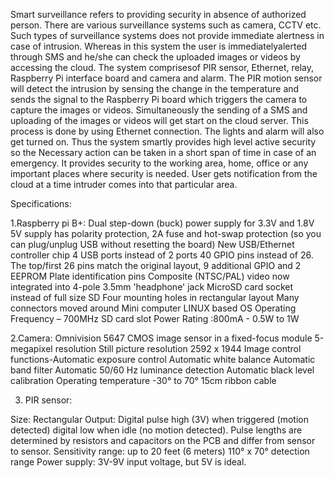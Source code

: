 Smart surveillance refers to providing security in absence of authorized person. There are various surveillance
systems such as camera, CCTV etc. Such types of surveillance systems does not provide immediate alertness in case of
intrusion. Whereas in this system the user is immediatelyalerted through SMS and he/she can check the uploaded
images or videos by accessing the cloud. The system comprisesof PIR sensor, Ethernet, relay, Raspberry Pi interface board and
camera and alarm. The PIR motion sensor will detect the intrusion by sensing the change in the temperature and sends
the signal to the Raspberry Pi board which triggers the camera to capture the images or videos. Simultaneously the sending of
a SMS and uploading of the images or videos will get start on the cloud server. This process is done by using Ethernet
connection. The lights and alarm will also get turned on. Thus the system smartly provides high level active security so the
Necessary action can be taken in a short span of time in case of an emergency. It provides security to the working area, home,
office or any important places where security is needed. User gets notification from the cloud at a time intruder comes into
that particular area.

Specifications:

1.Raspberry pi B+:
   Dual step-down (buck) power supply for 3.3V and 1.8V
   5V supply has polarity protection, 2A fuse and hot-swap protection (so you can plug/unplug USB without resetting the board)
   New USB/Ethernet controller chip
   4 USB ports instead of 2 ports
   40 GPIO pins instead of 26. The top/first 26 pins match the original layout, 9 additional GPIO and 2 EEPROM Plate identification pins
   Composite (NTSC/PAL) video now integrated into 4-pole 3.5mm
   &#39;headphone&#39; jack
   MicroSD card socket instead of full size SD
   Four mounting holes in rectangular layout
   Many connectors moved around
   Mini computer
   LINUX based OS
   Operating Frequency – 700MHz
   SD card slot
   Power Rating :800mA - 0.5W to 1W

2.Camera:
   Omnivision 5647 CMOS image sensor in a fixed-focus module
   5-megapixel resolution
   Still picture resolution 2592 x 1944
   Image control functions-Automatic exposure control
   Automatic white balance
   Automatic band filter
   Automatic 50/60 Hz luminance detection
   Automatic black level calibration
   Operating temperature -30° to 70°
   15cm ribbon cable

3. PIR sensor:

  Size: Rectangular
  Output: Digital pulse high (3V) when triggered (motion detected) digital low when
  idle (no motion detected).
  Pulse lengths are determined by resistors and capacitors on the PCB and differ
  from sensor to sensor.
  Sensitivity range: up to 20 feet (6 meters) 110° x 70° detection range
  Power supply: 3V-9V input voltage, but 5V is ideal.


